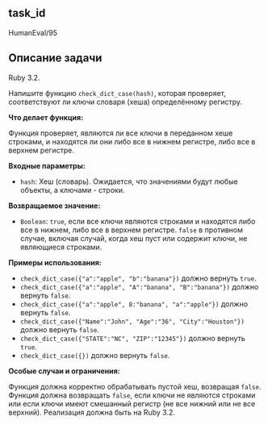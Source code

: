 ## task_id
HumanEval/95

## Описание задачи
Ruby 3.2.

Напишите функцию `check_dict_case(hash)`, которая проверяет, соответствуют ли ключи словаря (хеша) определённому регистру.

**Что делает функция:**

Функция проверяет, являются ли все ключи в переданном хеше строками, и находятся ли они либо все в нижнем регистре, либо все в верхнем регистре.

**Входные параметры:**

* `hash`: Хеш (словарь).  Ожидается, что значениями будут любые объекты, а ключами - строки.

**Возвращаемое значение:**

* `Boolean`: `true`, если все ключи являются строками и находятся либо все в нижнем, либо все в верхнем регистре. `false` в противном случае, включая случай, когда хеш пуст или содержит ключи, не являющиеся строками.

**Примеры использования:**

* `check_dict_case({"a":"apple", "b":"banana"})`  должно вернуть `true`.
* `check_dict_case({"a":"apple", "A":"banana", "B":"banana"})` должно вернуть `false`.
* `check_dict_case({"a":"apple", 8:"banana", "a":"apple"})` должно вернуть `false`.
* `check_dict_case({"Name":"John", "Age":"36", "City":"Houston"})` должно вернуть `false`.
* `check_dict_case({"STATE":"NC", "ZIP":"12345"})` должно вернуть `true`.
* `check_dict_case({})` должно вернуть `false`.


**Особые случаи и ограничения:**

Функция должна корректно обрабатывать пустой хеш, возвращая `false`. Функция должна возвращать `false`, если ключи не являются строками или если ключи имеют смешанный регистр (не все нижний или не все верхний).
Реализация должна быть на Ruby 3.2.

